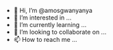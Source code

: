 - 👋 Hi, I’m @amosgwanyanya
- 👀 I’m interested in ...
- 🌱 I’m currently learning ...
- 💞️ I’m looking to collaborate on ...
- 📫 How to reach me ...

<!---
amosgwanyanya/amosgwanyanya is a ✨ special ✨ repository because its `README.md` (this file) appears on your GitHub profile.
You can click the Preview link to take a look at your changes.
--->
